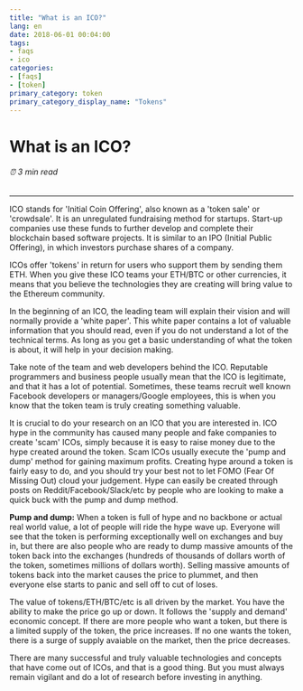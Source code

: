 ```yaml
---
title: "What is an ICO?"
lang: en
date: 2018-06-01 00:04:00
tags:
- faqs
- ico
categories:
- [faqs]
- [token]
primary_category: token
primary_category_display_name: "Tokens"
---
```


# __What is an ICO?__
###### ⏰ 3 min read
***

ICO stands for 'Initial Coin Offering', also known as a 'token sale' or 'crowdsale'. It is an unregulated fundraising method for startups. Start-up companies use these funds to further develop and complete their blockchain based software projects. It is similar to an IPO (Initial Public Offering), in which investors purchase shares of a company.

ICOs offer 'tokens' in return for users who support them by sending them ETH. When you give these ICO teams your ETH/BTC or other currencies, it means that you believe the technologies they are creating will bring value to the Ethereum community.

In the beginning of an ICO, the leading team will explain their vision and will normally provide a 'white paper'. This white paper contains a lot of valuable information that you should read, even if you do not understand a lot of the technical terms. As long as you get a basic understanding of what the token is about, it will help in your decision making.

Take note of the team and web developers behind the ICO. Reputable programmers and business people usually mean that the ICO is legitimate, and that it has a lot of potential. Sometimes, these teams recruit well known Facebook developers or managers/Google employees, this is when you know that the token team is truly creating something valuable.

It is crucial to do your research on an ICO that you are interested in. ICO hype in the community has caused many people and fake companies to create 'scam' ICOs, simply because it is easy to raise money due to the hype created around the token. Scam ICOs usually execute the 'pump and dump' method for gaining maximum profits. Creating hype around a token is fairly easy to do, and you should try your best not to let FOMO (Fear Of Missing Out) cloud your judgement. Hype can easily be created through posts on Reddit/Facebook/Slack/etc by people who are looking to make a quick buck with the pump and dump method.

**Pump and dump:** When a token is full of hype and no backbone or actual real world value, a lot of people will ride the hype wave up. Everyone will see that the token is performing exceptionally well on exchanges and buy in, but there are also people who are ready to dump massive amounts of the token back into the exchanges (hundreds of thousands of dollars worth of the token, sometimes millions of dollars worth). Selling massive amounts of tokens back into the market causes the price to plummet, and then everyone else starts to panic and sell off to cut of loses.

The value of tokens/ETH/BTC/etc is all driven by the market. You have the ability to make the price go up or down. It follows the 'supply and demand' economic concept. If there are more people who want a token, but there is a limited supply of the token, the price increases. If no one wants the token, there is a surge of supply avaiable on the market, then the price decreases.

There are many successful and truly valuable technologies and concepts that have come out of ICOs, and that is a good thing. But you must always remain vigilant and do a lot of research before investing in anything.